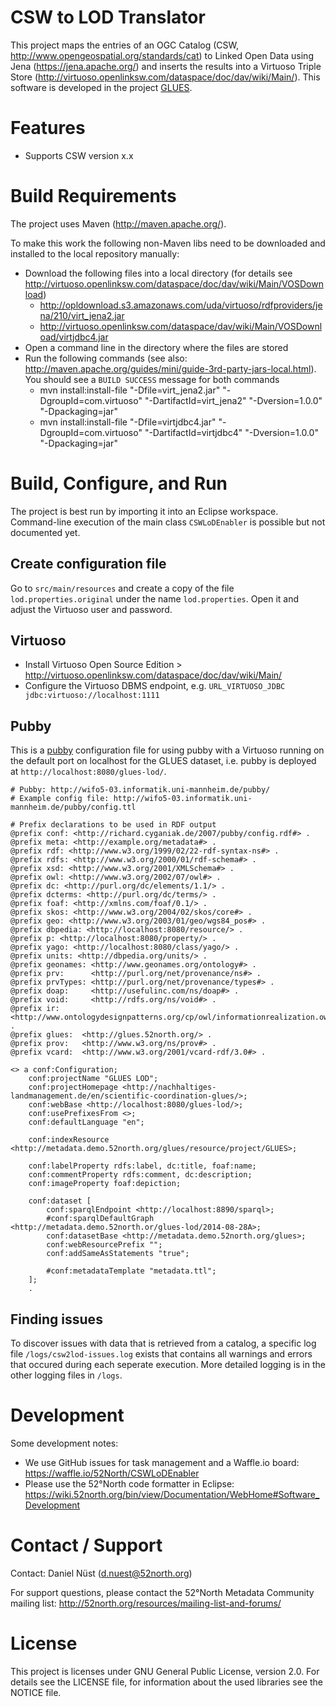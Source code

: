 # CSW to LOD Translator

This project maps the entries of an OGC Catalog (CSW, http://www.opengeospatial.org/standards/cat) to Linked Open Data using Jena (https://jena.apache.org/) and inserts the results into a Virtuoso Triple Store (http://virtuoso.openlinksw.com/dataspace/doc/dav/wiki/Main/). This software is developed in the project [GLUES](https://wiki.52north.org/bin/view/Projects/GLUES).

# Features

* Supports CSW version x.x

# Build Requirements

The project uses Maven (http://maven.apache.org/).

To make this work the following non-Maven libs need to be downloaded and installed to the local repository manually:

* Download the following files into a local directory (for details see http://virtuoso.openlinksw.com/dataspace/doc/dav/wiki/Main/VOSDownload)
  * http://opldownload.s3.amazonaws.com/uda/virtuoso/rdfproviders/jena/210/virt_jena2.jar
  * http://virtuoso.openlinksw.com/dataspace/dav/wiki/Main/VOSDownload/virtjdbc4.jar
* Open a command line in the directory where the files are stored
* Run the following commands (see also: http://maven.apache.org/guides/mini/guide-3rd-party-jars-local.html). You should see a ``BUILD SUCCESS`` message for both commands
  * mvn install:install-file "-Dfile=virt_jena2.jar" "-DgroupId=com.virtuoso" "-DartifactId=virt_jena2" "-Dversion=1.0.0" "-Dpackaging=jar"
  * mvn install:install-file "-Dfile=virtjdbc4.jar" "-DgroupId=com.virtuoso" "-DartifactId=virtjdbc4" "-Dversion=1.0.0" "-Dpackaging=jar"

# Build, Configure, and Run

The project is best run by importing it into an Eclipse workspace. Command-line execution of the main class ``CSWLoDEnabler`` is  possible but not documented yet.

## Create configuration file

Go to ``src/main/resources`` and create a copy of the file ``lod.properties.original`` under the name ``lod.properties``. Open it and adjust the Virtuoso user and password.

## Virtuoso

* Install Virtuoso Open Source Edition > http://virtuoso.openlinksw.com/dataspace/doc/dav/wiki/Main/
* Configure the Virtuoso DBMS endpoint, e.g. ``URL_VIRTUOSO_JDBC jdbc:virtuoso://localhost:1111`` 

## Pubby

This is a [pubby](http://wifo5-03.informatik.uni-mannheim.de/pubby/) configuration file for using pubby with a Virtuoso running on the default port on localhost for the GLUES dataset, i.e. pubby is deployed at ``http://localhost:8080/glues-lod/``.

```
# Pubby: http://wifo5-03.informatik.uni-mannheim.de/pubby/
# Example config file: http://wifo5-03.informatik.uni-mannheim.de/pubby/config.ttl

# Prefix declarations to be used in RDF output
@prefix conf: <http://richard.cyganiak.de/2007/pubby/config.rdf#> .
@prefix meta: <http://example.org/metadata#> .
@prefix rdf: <http://www.w3.org/1999/02/22-rdf-syntax-ns#> .
@prefix rdfs: <http://www.w3.org/2000/01/rdf-schema#> .
@prefix xsd: <http://www.w3.org/2001/XMLSchema#> .
@prefix owl: <http://www.w3.org/2002/07/owl#> .
@prefix dc: <http://purl.org/dc/elements/1.1/> .
@prefix dcterms: <http://purl.org/dc/terms/> .
@prefix foaf: <http://xmlns.com/foaf/0.1/> .
@prefix skos: <http://www.w3.org/2004/02/skos/core#> .
@prefix geo: <http://www.w3.org/2003/01/geo/wgs84_pos#> .
@prefix dbpedia: <http://localhost:8080/resource/> .
@prefix p: <http://localhost:8080/property/> .
@prefix yago: <http://localhost:8080/class/yago/> .
@prefix units: <http://dbpedia.org/units/> .
@prefix geonames: <http://www.geonames.org/ontology#> .
@prefix prv:      <http://purl.org/net/provenance/ns#> .
@prefix prvTypes: <http://purl.org/net/provenance/types#> .
@prefix doap:     <http://usefulinc.com/ns/doap#> .
@prefix void:     <http://rdfs.org/ns/void#> .
@prefix ir:       <http://www.ontologydesignpatterns.org/cp/owl/informationrealization.owl#> .
@prefix glues:	<http://glues.52north.org/> .
@prefix prov:	<http://www.w3.org/ns/prov#> .
@prefix vcard:	<http://www.w3.org/2001/vcard-rdf/3.0#> .

<> a conf:Configuration;
    conf:projectName "GLUES LOD";
    conf:projectHomepage <http://nachhaltiges-landmanagement.de/en/scientific-coordination-glues/>;
	conf:webBase <http://localhost:8080/glues-lod/>;
    conf:usePrefixesFrom <>;
    conf:defaultLanguage "en";
    
	conf:indexResource <http://metadata.demo.52north.org/glues/resource/project/GLUES>;
	
	conf:labelProperty rdfs:label, dc:title, foaf:name;
	conf:commentProperty rdfs:comment, dc:description;
	conf:imageProperty foaf:depiction;
	
    conf:dataset [
		conf:sparqlEndpoint <http://localhost:8890/sparql>;
        #conf:sparqlDefaultGraph <http://metadata.demo.52north.or/glues-lod/2014-08-28A>;
        conf:datasetBase <http://metadata.demo.52north.org/glues>;
        conf:webResourcePrefix "";
		conf:addSameAsStatements "true";
		
		#conf:metadataTemplate "metadata.ttl";
    ];
    .
```

## Finding issues

To discover issues with data that is retrieved from a catalog, a specific log file ``/logs/csw2lod-issues.log`` exists that contains all warnings and errors that occured during each seperate execution. More detailed logging is in the other logging files in ``/logs``.

# Development

Some development notes:

* We use GitHub issues for task management and a Waffle.io board: https://waffle.io/52North/CSWLoDEnabler
* Please use the 52°North code formatter in Eclipse: https://wiki.52north.org/bin/view/Documentation/WebHome#Software_Development

# Contact / Support

Contact: Daniel Nüst (d.nuest@52north.org)

For support questions, please contact the 52°North Metadata Community mailing list: http://52north.org/resources/mailing-list-and-forums/

# License

This project is licenses under GNU General Public License, version 2.0. For details see the LICENSE file, for information about the used libraries see the NOTICE file.